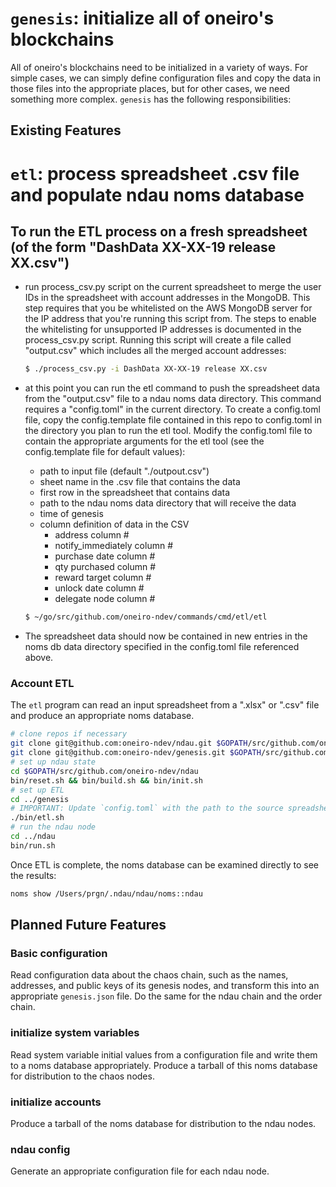 # `genesis`: initialize all of oneiro's blockchains

All of oneiro's blockchains need to be initialized in a variety of ways. For simple cases, we can simply define configuration files and copy the data in those files into the appropriate places, but for other cases, we need something more complex. `genesis` has the following responsibilities:

## Existing Features
# `etl`: process spreadsheet .csv file and populate ndau noms database

## To run the ETL process on a fresh spreadsheet (of the form "DashData XX-XX-19 release XX.csv")

- run process_csv.py script on the current spreadsheet to merge the user IDs in the spreadsheet with account addresses in the MongoDB.  This step requires that you be whitelisted on the AWS MongoDB server for the IP address that you're running this script from.  The steps to enable the whitelisting for unsupported IP addresses is documented in the process_csv.py script.  Running this script will create a file called "output.csv" which includes all the merged account addresses:

    ```sh
    $ ./process_csv.py -i DashData XX-XX-19 release XX.csv
    ```

- at this point you can run the etl command to push the spreadsheet data from the "output.csv" file to a ndau noms data directory.  This command requires a "config.toml" in the current directory.  To create a config.toml file, copy the config.template file contained in this repo to config.toml in the directory you plan to run the etl tool. Modify the config.toml file to contain the appropriate arguments for the etl tool (see the config.template file for default values):
    - path to input file (default "./outpout.csv")
    - sheet name in the .csv file that contains the data
    - first row in the spreadsheet that contains data
    - path to the ndau noms data directory that will receive the data
    - time of genesis
    - column definition of data in the CSV
        - address column #
        - notify_immediately column #
        - purchase date column #
        - qty purchased column #
        - reward target column #
        - unlock date column #
        - delegate node column #

    ```sh
    $ ~/go/src/github.com/oneiro-ndev/commands/cmd/etl/etl
    ```

- The spreadsheet data should now be contained in new entries in the noms db data directory specified in the config.toml file referenced above.

### Account ETL

The `etl` program can read an input spreadsheet from a ".xlsx" or ".csv" file and produce an appropriate noms database.

```sh
# clone repos if necessary
git clone git@github.com:oneiro-ndev/ndau.git $GOPATH/src/github.com/oneiro-ndev/ndau
git clone git@github.com:oneiro-ndev/genesis.git $GOPATH/src/github.com/oneiro-ndev/genesis
# set up ndau state
cd $GOPATH/src/github.com/oneiro-ndev/ndau
bin/reset.sh && bin/build.sh && bin/init.sh
# set up ETL
cd ../genesis
# IMPORTANT: Update `config.toml` with the path to the source spreadsheet
./bin/etl.sh
# run the ndau node
cd ../ndau
bin/run.sh
```

Once ETL is complete, the noms database can be examined directly to see the results:

```sh
noms show /Users/prgn/.ndau/ndau/noms::ndau
```

## Planned Future Features

### Basic configuration

Read configuration data about the chaos chain, such as the names, addresses, and public keys of its genesis nodes, and transform this into an appropriate `genesis.json` file. Do the same for the ndau chain and the order chain.

### initialize system variables

Read system variable initial values from a configuration file and write them to a noms database appropriately. Produce a tarball of this noms database for distribution to the chaos nodes.

### initialize accounts

Produce a tarball of the noms database for distribution to the ndau nodes.

### ndau config

Generate an appropriate configuration file for each ndau node.


